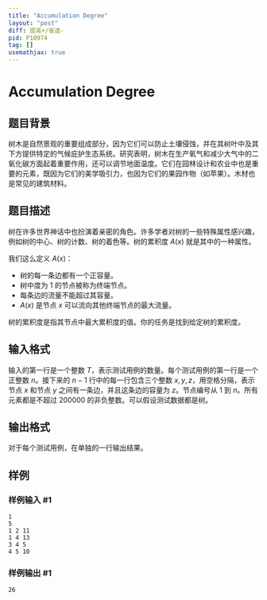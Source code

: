 ```yaml
---
title: "Accumulation Degree"
layout: "post"
diff: 提高+/省选-
pid: P10974
tag: []
usemathjax: true
---
```


# Accumulation Degree
## 题目背景

树木是自然景观的重要组成部分，因为它们可以防止土壤侵蚀，并在其树叶中及其下方提供特定的气候庇护生态系统。研究表明，树木在生产氧气和减少大气中的二氧化碳方面起着重要作用，还可以调节地面温度。它们在园林设计和农业中也是重要的元素，既因为它们的美学吸引力，也因为它们的果园作物（如苹果）。木材也是常见的建筑材料。
## 题目描述

树在许多世界神话中也扮演着亲密的角色。许多学者对树的一些特殊属性感兴趣，例如树的中心、树的计数、树的着色等。树的累积度 $A(x)$ 就是其中的一种属性。

我们这么定义 $A(x)$：

- 树的每一条边都有一个正容量。
- 树中度为 $1$ 的节点被称为终端节点。
- 每条边的流量不能超过其容量。
- $A(x)$ 是节点 $x$ 可以流向其他终端节点的最大流量。

树的累积度是指其节点中最大累积度的值。你的任务是找到给定树的累积度。
## 输入格式

输入的第一行是一个整数 $T$，表示测试用例的数量。每个测试用例的第一行是一个正整数 $n$。接下来的 $n - 1$ 行中的每一行包含三个整数 $x,y,z$，用空格分隔，表示节点 $x$ 和节点 $y$ 之间有一条边，并且这条边的容量为 $z$。节点编号从 $1$ 到 $n$。所有元素都是不超过 $200000$ 的非负整数。可以假设测试数据都是树。

## 输出格式

对于每个测试用例，在单独的一行输出结果。
## 样例

### 样例输入 #1
```
1
5
1 2 11
1 4 13
3 4 5
4 5 10
```
### 样例输出 #1
```
26
```
